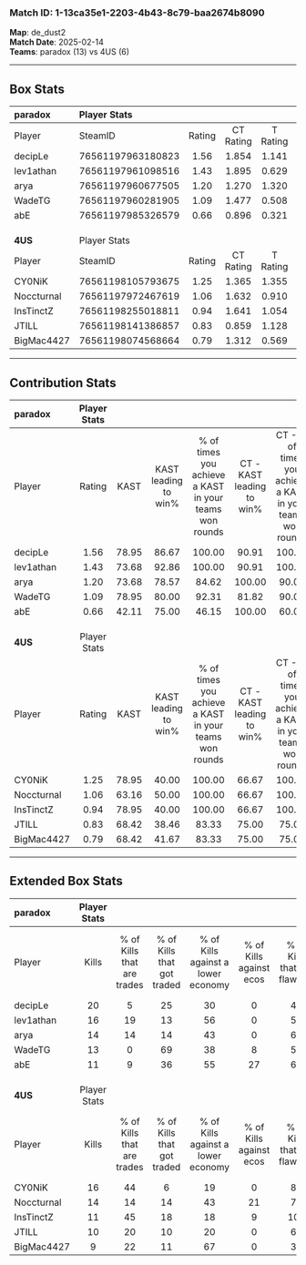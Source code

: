 ### Match ID: 1-13ca35e1-2203-4b43-8c79-baa2674b8090  
**Map**: de_dust2  
**Match Date**: 2025-02-14  
**Teams**: paradox (13) vs 4US (6)  

---  

## Box Stats  

| **paradox** | Player Stats      |        |           |          |       |       |       |         |        |      |     |
| :- | :- | :-: | :-: | :-: | :-: | :-: | :-: | :-: | :-: | :-: | :-: |
| Player      | SteamID           | Rating | CT Rating | T Rating | KAST  |  ADR  | Kills | Assists | Deaths | K/D  | HS% |
| decipLe     | 76561197963180823 |  1.56  |   1.854   |  1.141   | 78.95 | 102.0 |  20   |    5    |   12   | 1.67 | 60  |
| lev1athan   | 76561197961098516 |  1.43  |   1.895   |  0.629   | 73.68 | 91.9  |  16   |    6    |   8    | 2.00 | 50  |
| arya        | 76561197960677505 |  1.20  |   1.270   |  1.320   | 73.68 | 86.8  |  14   |    5    |   12   | 1.17 | 57  |
| WadeTG      | 76561197960281905 |  1.09  |   1.477   |  0.508   | 78.95 | 74.8  |  13   |    3    |   14   | 0.93 | 53  |
| abE         | 76561197985326579 |  0.66  |   0.896   |  0.321   | 42.11 | 70.4  |  11   |    2    |   16   | 0.69 | 45  |
|             |                   |        |           |          |       |       |       |         |        |      |     |
|             |                   |        |           |          |       |       |       |         |        |      |     |
|             |                   |        |           |          |       |       |       |         |        |      |     |
| **4US**     | Player Stats      |        |           |          |       |       |       |         |        |      |     |
| Player      | SteamID           | Rating | CT Rating | T Rating | KAST  |  ADR  | Kills | Assists | Deaths | K/D  | HS% |
| CY0NiK      | 76561198105793675 |  1.25  |   1.365   |  1.355   | 78.95 | 84.5  |  16   |    6    |   15   | 1.07 | 31  |
| Noccturnal  | 76561197972467619 |  1.06  |   1.632   |  0.910   | 63.16 | 91.4  |  14   |    5    |   15   | 0.93 | 50  |
| InsTinctZ   | 76561198255018811 |  0.94  |   1.641   |  1.054   | 78.95 | 71.5  |  11   |    4    |   16   | 0.69 | 72  |
| JTILL       | 76561198141386857 |  0.83  |   0.859   |  1.128   | 68.42 | 64.4  |  10   |    6    |   15   | 0.67 | 50  |
| BigMac4427  | 76561198074568664 |  0.79  |   1.312   |  0.569   | 68.42 | 62.2  |   9   |    7    |   15   | 0.60 | 44  |
---  

## Contribution Stats  

| **paradox** | Player Stats |       |                      |                                                        |                           |                                                             |                          |                                                            |
| :- | :-: | :-: | :-: | :-: | :-: | :-: | :-: | :-: |
| Player      |    Rating    | KAST  | KAST leading to win% | % of times you achieve a KAST in your teams won rounds | CT - KAST leading to win% | CT - % of times you achieve a KAST in your teams won rounds | T - KAST leading to win% | T - % of times you achieve a KAST in your teams won rounds |
| decipLe     |     1.56     | 78.95 |        86.67         |                         100.00                         |           90.91           |                           100.00                            |          75.00           |                           100.00                           |
| lev1athan   |     1.43     | 73.68 |        92.86         |                         100.00                         |           90.91           |                           100.00                            |          100.00          |                           100.00                           |
| arya        |     1.20     | 73.68 |        78.57         |                         84.62                          |          100.00           |                            90.00                            |          40.00           |                           66.67                            |
| WadeTG      |     1.09     | 78.95 |        80.00         |                         92.31                          |           81.82           |                            90.00                            |          75.00           |                           100.00                           |
| abE         |     0.66     | 42.11 |        75.00         |                         46.15                          |          100.00           |                            60.00                            |           0.00           |                            0.00                            |
|             |              |       |                      |                                                        |                           |                                                             |                          |                                                            |
|             |              |       |                      |                                                        |                           |                                                             |                          |                                                            |
|             |              |       |                      |                                                        |                           |                                                             |                          |                                                            |
| **4US**     | Player Stats |       |                      |                                                        |                           |                                                             |                          |                                                            |
| Player      |    Rating    | KAST  | KAST leading to win% | % of times you achieve a KAST in your teams won rounds | CT - KAST leading to win% | CT - % of times you achieve a KAST in your teams won rounds | T - KAST leading to win% | T - % of times you achieve a KAST in your teams won rounds |
| CY0NiK      |     1.25     | 78.95 |        40.00         |                         100.00                         |           66.67           |                           100.00                            |          22.22           |                           100.00                           |
| Noccturnal  |     1.06     | 63.16 |        50.00         |                         100.00                         |           66.67           |                           100.00                            |          33.33           |                           100.00                           |
| InsTinctZ   |     0.94     | 78.95 |        40.00         |                         100.00                         |           66.67           |                           100.00                            |          22.22           |                           100.00                           |
| JTILL       |     0.83     | 68.42 |        38.46         |                         83.33                          |           75.00           |                            75.00                            |          22.22           |                           100.00                           |
| BigMac4427  |     0.79     | 68.42 |        41.67         |                         83.33                          |           75.00           |                            75.00                            |          25.00           |                           100.00                           |
---  

## Extended Box Stats  

| **paradox** | Player Stats |                            |                            |                                    |                         |                              |                                 |        |                             |                                     |                          |                               |                            |
| :- | :-: | :-: | :-: | :-: | :-: | :-: | :-: | :-: | :-: | :-: | :-: | :-: | :-: |
| Player      |    Kills     | % of Kills that are trades | % of Kills that got traded | % of Kills against a lower economy | % of Kills against ecos | % of Kills that are flawless | % of Kills that are close duels | Deaths | % of Deaths that get traded | % of Deaths against a lower economy | % of Deaths against ecos | % of Deaths that are flawless | % of Deaths that are close |
| decipLe     |      20      |             5              |             25             |                 30                 |            0            |              40              |                5                |   12   |              8              |                 25                  |            0             |              58               |             0              |
| lev1athan   |      16      |             19             |             13             |                 56                 |            0            |              50              |               13                |   8    |              0              |                 25                  |            0             |              63               |             0              |
| arya        |      14      |             14             |             14             |                 43                 |            0            |              64              |                7                |   12   |             25              |                 33                  |            8             |              83               |             8              |
| WadeTG      |      13      |             0              |             69             |                 38                 |            8            |              54              |               15                |   14   |              7              |                 14                  |            0             |              71               |             0              |
| abE         |      11      |             9              |             36             |                 55                 |           27            |              64              |                9                |   16   |              6              |                 31                  |            6             |              63               |             6              |
|             |              |                            |                            |                                    |                         |                              |                                 |        |                             |                                     |                          |                               |                            |
|             |              |                            |                            |                                    |                         |                              |                                 |        |                             |                                     |                          |                               |                            |
|             |              |                            |                            |                                    |                         |                              |                                 |        |                             |                                     |                          |                               |                            |
| **4US**     | Player Stats |                            |                            |                                    |                         |                              |                                 |        |                             |                                     |                          |                               |                            |
| Player      |    Kills     | % of Kills that are trades | % of Kills that got traded | % of Kills against a lower economy | % of Kills against ecos | % of Kills that are flawless | % of Kills that are close duels | Deaths | % of Deaths that get traded | % of Deaths against a lower economy | % of Deaths against ecos | % of Deaths that are flawless | % of Deaths that are close |
| CY0NiK      |      16      |             44             |             6              |                 19                 |            0            |              81              |                0                |   15   |             27              |                 13                  |            7             |              60               |             13             |
| Noccturnal  |      14      |             14             |             14             |                 43                 |           21            |              71              |                7                |   15   |             27              |                 13                  |            7             |              53               |             13             |
| InsTinctZ   |      11      |             45             |             18             |                 18                 |            9            |             109              |                0                |   16   |             31              |                 13                  |            6             |              50               |             6              |
| JTILL       |      10      |             20             |             10             |                 20                 |            0            |              60              |                0                |   15   |             47              |                  7                  |            7             |              60               |             7              |
| BigMac4427  |      9       |             22             |             11             |                 67                 |            0            |              33              |               11                |   15   |             20              |                 13                  |            13            |              47               |             7              |
